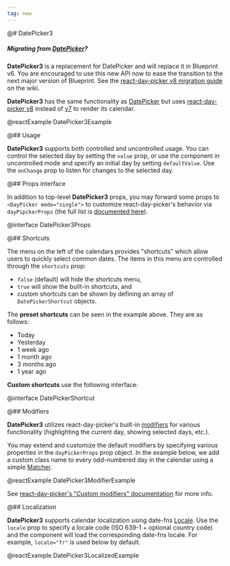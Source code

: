 ```yaml
---
tag: new
---
```


@# DatePicker3

<div class="@ns-callout @ns-intent-primary @ns-icon-info-sign @ns-callout-has-body-content">
    <h5 class="@ns-heading">

Migrating from [DatePicker](#datetime/datepicker)?

</h5>

__DatePicker3__ is a replacement for DatePicker and will replace it in Blueprint v6.
You are encouraged to use this new API now to ease the transition to the next major version of Blueprint.
See the [react-day-picker v8 migration guide](https://github.com/palantir/blueprint/wiki/react-day-picker-8-migration)
on the wiki.

</div>

__DatePicker3__ has the same functionality as [DatePicker](#datetime/datepicker) but uses
[react-day-picker v8](https://react-day-picker.js.org/) instead of [v7](https://react-day-picker-v7.netlify.app/)
to render its calendar.

@reactExample DatePicker3Example

@## Usage

__DatePicker3__ supports both controlled and uncontrolled usage. You can control the selected day by setting the `value`
prop, or use the component in uncontrolled mode and specify an initial day by setting `defaultValue`. Use the `onChange`
prop to listen for changes to the selected day.

@## Props interface

In addition to top-level __DatePicker3__ props, you may forward some props to `<DayPicker mode="single">` to customize
react-day-picker's behavior via `dayPipckerProps` (the full list is
[documented here](https://react-day-picker.js.org/api/interfaces/DayPickerSingleProps)).

@interface DatePicker3Props

@## Shortcuts

The menu on the left of the calendars provides "shortcuts" which allow users to
quickly select common dates. The items in this menu are controlled through
the `shortcuts` prop:

-   `false` (default) will hide the shortcuts menu,
-   `true` will show the built-in shortcuts, and
-   custom shortcuts can be shown by defining an array of `DatePickerShortcut` objects.

The **preset shortcuts** can be seen in the example above. They are as follows:

-   Today
-   Yesterday
-   1 week ago
-   1 month ago
-   3 months ago
-   1 year ago

**Custom shortcuts** use the following interface:

@interface DatePickerShortcut

@## Modifiers

__DatePicker3__ utilizes react-day-picker's built-in [modifiers](https://react-day-picker.js.org/basics/modifiers) for
various functionality (highlighting the current day, showing selected days, etc.).

You may extend and customize the default modifiers by specifying various properties in the `dayPickerProps` prop object.
In the example below, we add a custom class name to every odd-numbered day in the calendar using a simple
[Matcher](https://react-day-picker.js.org/api/types/matcher).

@reactExample DatePicker3ModifierExample

See [react-day-picker's "Custom modifiers" documentation](https://react-day-picker.js.org/basics/modifiers#custom-modifiers)
for more info.

@## Localization

__DatePicker3__ supports calendar localization using date-fns [Locale](https://date-fns.org/docs/Locale).
Use the `locale` prop to specify a locale code (ISO 639-1 + optional country code) and the component will
load the corresponding date-fns locale. For example, `locale="fr"` is used below by default.

@reactExample DatePicker3LocalizedExample
